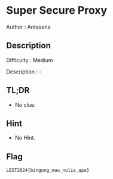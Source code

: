# Super Secure Proxy

Author : Antasena

## Description

Difficulty : Medium

Description : -

## TL;DR

- No clue.

## Hint

- No Hint.

## Flag

```
LEST2024{bingung_mau_nulis_apa}
```
